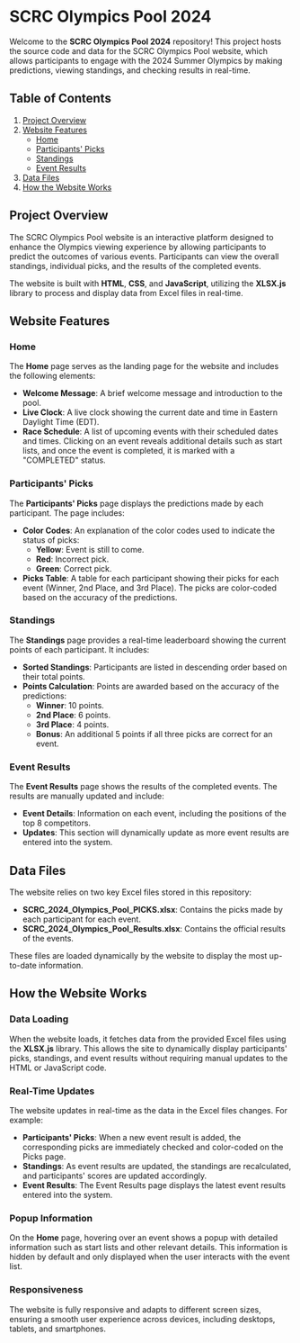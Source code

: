# SCRC Olympics Pool 2024

Welcome to the **SCRC Olympics Pool 2024** repository! This project hosts the source code and data for the SCRC Olympics Pool website, which allows participants to engage with the 2024 Summer Olympics by making predictions, viewing standings, and checking results in real-time.

## Table of Contents

1. [Project Overview](#project-overview)
2. [Website Features](#website-features)
    - [Home](#home)
    - [Participants' Picks](#participants-picks)
    - [Standings](#standings)
    - [Event Results](#event-results)
3. [Data Files](#data-files)
4. [How the Website Works](#how-the-website-works)

## Project Overview

The SCRC Olympics Pool website is an interactive platform designed to enhance the Olympics viewing experience by allowing participants to predict the outcomes of various events. Participants can view the overall standings, individual picks, and the results of the completed events.

The website is built with **HTML**, **CSS**, and **JavaScript**, utilizing the **XLSX.js** library to process and display data from Excel files in real-time.

## Website Features

### Home

The **Home** page serves as the landing page for the website and includes the following elements:
- **Welcome Message**: A brief welcome message and introduction to the pool.
- **Live Clock**: A live clock showing the current date and time in Eastern Daylight Time (EDT).
- **Race Schedule**: A list of upcoming events with their scheduled dates and times. Clicking on an event reveals additional details such as start lists, and once the event is completed, it is marked with a "COMPLETED" status.

### Participants' Picks

The **Participants' Picks** page displays the predictions made by each participant. The page includes:
- **Color Codes**: An explanation of the color codes used to indicate the status of picks:
  - **Yellow**: Event is still to come.
  - **Red**: Incorrect pick.
  - **Green**: Correct pick.
- **Picks Table**: A table for each participant showing their picks for each event (Winner, 2nd Place, and 3rd Place). The picks are color-coded based on the accuracy of the predictions.

### Standings

The **Standings** page provides a real-time leaderboard showing the current points of each participant. It includes:
- **Sorted Standings**: Participants are listed in descending order based on their total points.
- **Points Calculation**: Points are awarded based on the accuracy of the predictions:
  - **Winner**: 10 points.
  - **2nd Place**: 6 points.
  - **3rd Place**: 4 points.
  - **Bonus**: An additional 5 points if all three picks are correct for an event.

### Event Results

The **Event Results** page shows the results of the completed events. The results are manually updated and include:
- **Event Details**: Information on each event, including the positions of the top 8 competitors.
- **Updates**: This section will dynamically update as more event results are entered into the system.

## Data Files

The website relies on two key Excel files stored in this repository:
- **SCRC_2024_Olympics_Pool_PICKS.xlsx**: Contains the picks made by each participant for each event.
- **SCRC_2024_Olympics_Pool_Results.xlsx**: Contains the official results of the events.

These files are loaded dynamically by the website to display the most up-to-date information.

## How the Website Works

### Data Loading

When the website loads, it fetches data from the provided Excel files using the **XLSX.js** library. This allows the site to dynamically display participants' picks, standings, and event results without requiring manual updates to the HTML or JavaScript code.

### Real-Time Updates

The website updates in real-time as the data in the Excel files changes. For example:
- **Participants' Picks**: When a new event result is added, the corresponding picks are immediately checked and color-coded on the Picks page.
- **Standings**: As event results are updated, the standings are recalculated, and participants' scores are updated accordingly.
- **Event Results**: The Event Results page displays the latest event results entered into the system.

### Popup Information

On the **Home** page, hovering over an event shows a popup with detailed information such as start lists and other relevant details. This information is hidden by default and only displayed when the user interacts with the event list.

### Responsiveness

The website is fully responsive and adapts to different screen sizes, ensuring a smooth user experience across devices, including desktops, tablets, and smartphones.
